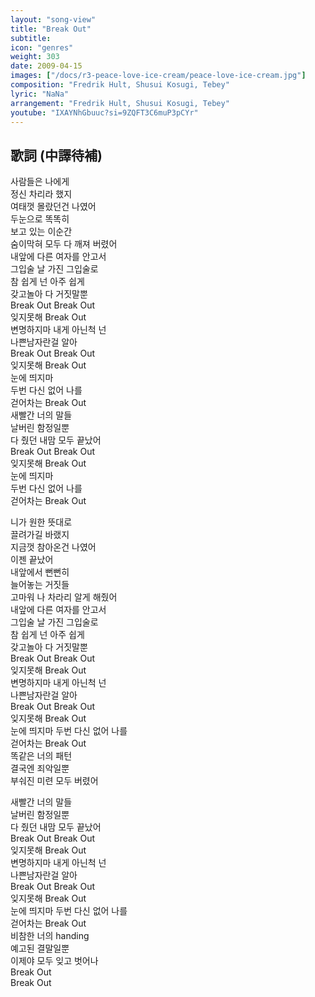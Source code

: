 ```yaml
---
layout: "song-view"
title: "Break Out"
subtitle:
icon: "genres"
weight: 303
date: 2009-04-15
images: ["/docs/r3-peace-love-ice-cream/peace-love-ice-cream.jpg"]
composition: "Fredrik Hult, Shusui Kosugi, Tebey"
lyric: "NaNa"
arrangement: "Fredrik Hult, Shusui Kosugi, Tebey"
youtube: "IXAYNhGbuuc?si=9ZQFT3C6muP3pCYr"
---
```


## 歌詞 (中譯待補)

사람들은 나에게  
정신 차리라 했지  
여태껏 몰랐던건 나였어  
두눈으로 똑똑히  
보고 있는 이순간  
숨이막혀 모두 다 깨져 버렸어  
내앞에 다른 여자를 안고서  
그입술 날 가진 그입술로  
참 쉽게 넌 아주 쉽게  
갖고놀아 다 거짓말뿐  
Break Out Break Out  
잊지못해 Break Out  
변명하지마 내게 아닌척 넌  
나쁜남자란걸 알아  
Break Out Break Out  
잊지못해 Break Out  
눈에 띄지마  
두번 다신 없어 나를  
걷어차는 Break Out  
새빨간 너의 말들  
날버린 함정일뿐  
다 줬던 내맘 모두 끝났어  
Break Out Break Out  
잊지못해 Break Out  
눈에 띄지마  
두번 다신 없어 나를  
걷어차는 Break Out  

니가 원한 뜻대로  
끌려가길 바랬지  
지금껏 참아온건 나였어  
이젠 끝났어  
내앞에서 뻔뻔히  
늘어놓는 거짓들  
고마워 나 차라리 알게 해줬어  
내앞에 다른 여자를 안고서  
그입술 날 가진 그입술로  
참 쉽게 넌 아주 쉽게  
갖고놀아 다 거짓말뿐  
Break Out Break Out  
잊지못해 Break Out  
변명하지마 내게 아닌척 넌  
나쁜남자란걸 알아  
Break Out Break Out  
잊지못해 Break Out  
눈에 띄지마 두번 다신 없어 나를  
걷어차는 Break Out  
똑같은 너의 패턴  
결국엔 죄악일뿐  
부숴진 미련 모두 버렸어  

새빨간 너의 말들  
날버린 함정일뿐  
다 줬던 내맘 모두 끝났어  
Break Out Break Out  
잊지못해 Break Out  
변명하지마 내게 아닌척 넌  
나쁜남자란걸 알아  
Break Out Break Out  
잊지못해 Break Out  
눈에 띄지마 두번 다신 없어 나를  
걷어차는 Break Out  
비참한 너의 handing  
예고된 결말일뿐  
이제야 모두 잊고 벗어나  
Break Out  
Break Out  
